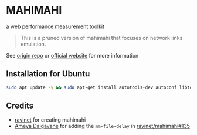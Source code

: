 # MAHIMAHI

a web performance measurement toolkit

> This is a pruned version of mahimahi that focuses on network links emulation.

See [origin repo](https://github.com/ravinet/mahimahi) or [official website](http://mahimahi.mit.edu/) for more information

## Installation for Ubuntu

```bash
sudo apt update -y && sudo apt-get install autotools-dev autoconf libtool libssl-dev xcb libxcb-composite0-dev libxcb-present-dev libcairo2-dev libpango1.0-dev dnsmasq -y
```

## Credits

- [ravinet](https://github.com/ravinet) for creating mahimahi
- [Ameya Daigavane](https://github.com/ameya98) for adding the `mm-file-delay` in [ravinet/mahimahi#135](https://github.com/ravinet/mahimahi/pull/135)
